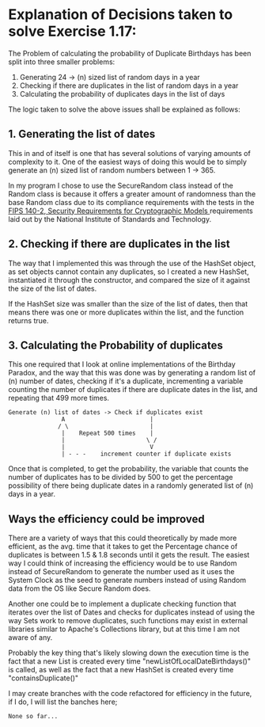 # Explanation of Decisions taken to solve Exercise 1.17:

The Problem of calculating the probability of Duplicate Birthdays has been
split into three smaller problems:

1. Generating 24 -> (n) sized list of random days in a year
2. Checking if there are duplicates in the list of random days in a year
3. Calculating the probability of duplicates days in the list of days

The logic taken to solve the above issues shall be explained as follows:

## 1. Generating the list of dates
This in and of itself is one that has several solutions of varying amounts
of complexity to it. One of the easiest ways of doing this would be to 
simply generate an (n) sized list of random numbers between 1 -> 365.

In my program I chose to use the SecureRandom class instead of the Random
class is because it offers a greater amount of randomness than the base
Random class due to its compliance requirements with the tests in the [FIPS 
140-2, Security Requirements for Cryptographic Models
](https://csrc.nist.gov/publications/detail/fips/140/2/final)
requirements laid out by the National Institute of Standards and Technology.


## 2. Checking if there are duplicates in the list
The way that I implemented this was through the use of the HashSet object, as set
objects cannot contain any duplicates, so I created a new HashSet, instantiated it
through the constructor, and compared the size of it against the size of the list of
dates. 

If the HashSet size was smaller than the size of the list of dates, then that means
there was one or more duplicates within the list, and the function returns
true. 


## 3. Calculating the Probability of duplicates
This one required that I look at online implementations of the Birthday Paradox,
and the way that this was done was by generating a random list of (n) number of 
dates, checking if it's a duplicate, incrementing a variable counting the number of
duplicates if there are duplicate dates in the list, and repeating that 499 more
times.

```
Generate (n) list of dates -> Check if duplicates exist
               A                        |
              / \                       |
               |    Repeat 500 times    |
               |                       \ /
               |                        V
               | - - -    increment counter if duplicate exists
```

Once that is completed, to get the probability, the variable that counts the number
of duplicates has to be divided by 500 to get the percentage possibility of there
being duplicate dates in a randomly generated list of (n) days in a year.


## Ways the efficiency could be improved
There are a variety of ways that this could theoretically by made more efficient, as the avg.
time that it takes to get the Percentage chance of duplicates is between 1.5 & 1.8 seconds 
until it gets the result. The easiest way I could think of increasing the efficiency would be
to use Random instead of SecureRandom to generate the number used as it uses the System Clock 
as the seed to generate numbers instead of using Random data from the OS like Secure Random
does.

Another one could be to implement a duplicate checking function that iterates over the list 
of Dates and checks for duplicates instead of using the way Sets work to remove duplicates, 
such functions may exist in external libraries similar to Apache's Collections library, but
at this time I am not aware of any.

Probably the key thing that's likely slowing down the execution time is the fact that a new
List is created every time "newListOfLocalDateBirthdays()" is called, as well as the fact
that a new HashSet is created every time "containsDuplicate()"

I may create branches with the code refactored for efficiency in the future, if I do, I will
list the banches here;

    None so far...
